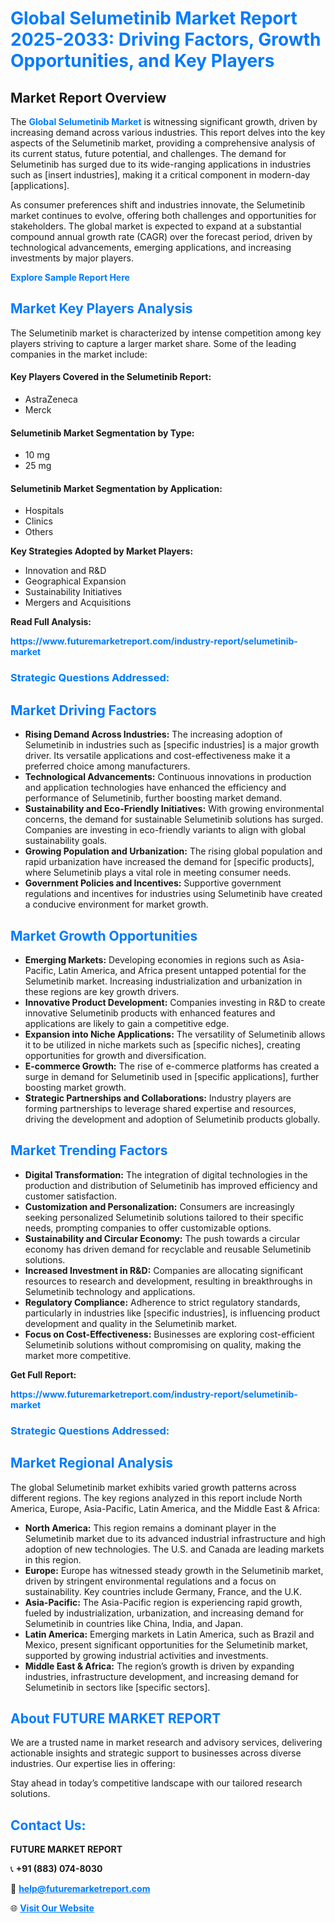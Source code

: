 <h1 style="color: #007BFF;">Global Selumetinib Market Report 2025-2033: Driving Factors, Growth Opportunities, and Key Players</h1>

<section id="overview">
<h2>Market Report Overview</h2>
<p>The <a href="https://www.futuremarketreport.com/industry-report/selumetinib-market" style="color: #007BFF; text-decoration: none;"><strong>Global Selumetinib Market</strong></a> is witnessing significant growth, driven by increasing demand across various industries. This report delves into the key aspects of the Selumetinib market, providing a comprehensive analysis of its current status, future potential, and challenges. The demand for Selumetinib has surged due to its wide-ranging applications in industries such as [insert industries], making it a critical component in modern-day [applications].</p>
<p>As consumer preferences shift and industries innovate, the Selumetinib market continues to evolve, offering both challenges and opportunities for stakeholders. The global market is expected to expand at a substantial compound annual growth rate (CAGR) over the forecast period, driven by technological advancements, emerging applications, and increasing investments by major players.</p>
</section>

<section id="overview">
<p><a href="https://www.futuremarketreport.com/request-sample/reportId=79976" style="color: #007BFF; text-decoration: none;"><strong>Explore Sample Report Here</strong></a></p>
</section>

<section id="key-players">
<h2 style="color: #007BFF;">Market Key Players Analysis</h2>
<p>The Selumetinib market is characterized by intense competition among key players striving to capture a larger market share. Some of the leading companies in the market include:</p>
<h4>Key Players Covered in the Selumetinib Report:</h4>
<ul><li>AstraZeneca</li><li>Merck</li></ul>
<h4>Selumetinib Market Segmentation by Type:</h4>
<ul><li>10 mg</li><li>25 mg</li></ul>

<h4>Selumetinib Market Segmentation by Application:</h4>
<ul><li>Hospitals</li><li>Clinics</li><li>Others</li></ul>
<p><strong>Key Strategies Adopted by Market Players:</strong></p>
<ul>
<li>Innovation and R&D</li>
<li>Geographical Expansion</li>
<li>Sustainability Initiatives</li>
<li>Mergers and Acquisitions</li>
</ul>
</section>

<section>
<p><strong>Read Full Analysis: </strong></p><a href="https://www.futuremarketreport.com/industry-report/selumetinib-market" style="color: #007BFF; text-decoration: none;"><strong>https://www.futuremarketreport.com/industry-report/selumetinib-market</strong></a>
<h3 style="color: #007BFF;">Strategic Questions Addressed:</h3>
</section>

<section id="driving-factors">
<h2 style="color: #007BFF;">Market Driving Factors</h2>
<ul>
<li><strong>Rising Demand Across Industries:</strong> The increasing adoption of Selumetinib in industries such as [specific industries] is a major growth driver. Its versatile applications and cost-effectiveness make it a preferred choice among manufacturers.</li>
<li><strong>Technological Advancements:</strong> Continuous innovations in production and application technologies have enhanced the efficiency and performance of Selumetinib, further boosting market demand.</li>
<li><strong>Sustainability and Eco-Friendly Initiatives:</strong> With growing environmental concerns, the demand for sustainable Selumetinib solutions has surged. Companies are investing in eco-friendly variants to align with global sustainability goals.</li>
<li><strong>Growing Population and Urbanization:</strong> The rising global population and rapid urbanization have increased the demand for [specific products], where Selumetinib plays a vital role in meeting consumer needs.</li>
<li><strong>Government Policies and Incentives:</strong> Supportive government regulations and incentives for industries using Selumetinib have created a conducive environment for market growth.</li>
</ul>
</section>

<section id="growth-opportunities">
<h2 style="color: #007BFF;">Market Growth Opportunities</h2>
<ul>
<li><strong>Emerging Markets:</strong> Developing economies in regions such as Asia-Pacific, Latin America, and Africa present untapped potential for the Selumetinib market. Increasing industrialization and urbanization in these regions are key growth drivers.</li>
<li><strong>Innovative Product Development:</strong> Companies investing in R&D to create innovative Selumetinib products with enhanced features and applications are likely to gain a competitive edge.</li>
<li><strong>Expansion into Niche Applications:</strong> The versatility of Selumetinib allows it to be utilized in niche markets such as [specific niches], creating opportunities for growth and diversification.</li>
<li><strong>E-commerce Growth:</strong> The rise of e-commerce platforms has created a surge in demand for Selumetinib used in [specific applications], further boosting market growth.</li>
<li><strong>Strategic Partnerships and Collaborations:</strong> Industry players are forming partnerships to leverage shared expertise and resources, driving the development and adoption of Selumetinib products globally.</li>
</ul>
</section>

<section id="trending-factors">
<h2 style="color: #007BFF;">Market Trending Factors</h2>
<ul>
<li><strong>Digital Transformation:</strong> The integration of digital technologies in the production and distribution of Selumetinib has improved efficiency and customer satisfaction.</li>
<li><strong>Customization and Personalization:</strong> Consumers are increasingly seeking personalized Selumetinib solutions tailored to their specific needs, prompting companies to offer customizable options.</li>
<li><strong>Sustainability and Circular Economy:</strong> The push towards a circular economy has driven demand for recyclable and reusable Selumetinib solutions.</li>
<li><strong>Increased Investment in R&D:</strong> Companies are allocating significant resources to research and development, resulting in breakthroughs in Selumetinib technology and applications.</li>
<li><strong>Regulatory Compliance:</strong> Adherence to strict regulatory standards, particularly in industries like [specific industries], is influencing product development and quality in the Selumetinib market.</li>
<li><strong>Focus on Cost-Effectiveness:</strong> Businesses are exploring cost-efficient Selumetinib solutions without compromising on quality, making the market more competitive.</li>
</ul>
</section>

<section>
<p><strong>Get Full Report: </strong></p><a href="https://www.futuremarketreport.com/industry-report/selumetinib-market" style="color: #007BFF; text-decoration: none;"><strong>https://www.futuremarketreport.com/industry-report/selumetinib-market</strong></a>
<h3 style="color: #007BFF;">Strategic Questions Addressed:</h3>
</section>


<section id="regional-analysis">
<h2 style="color: #007BFF;">Market Regional Analysis</h2>
<p>The global Selumetinib market exhibits varied growth patterns across different regions. The key regions analyzed in this report include North America, Europe, Asia-Pacific, Latin America, and the Middle East & Africa:</p>
<ul>
<li><strong>North America:</strong> This region remains a dominant player in the Selumetinib market due to its advanced industrial infrastructure and high adoption of new technologies. The U.S. and Canada are leading markets in this region.</li>
<li><strong>Europe:</strong> Europe has witnessed steady growth in the Selumetinib market, driven by stringent environmental regulations and a focus on sustainability. Key countries include Germany, France, and the U.K.</li>
<li><strong>Asia-Pacific:</strong> The Asia-Pacific region is experiencing rapid growth, fueled by industrialization, urbanization, and increasing demand for Selumetinib in countries like China, India, and Japan.</li>
<li><strong>Latin America:</strong> Emerging markets in Latin America, such as Brazil and Mexico, present significant opportunities for the Selumetinib market, supported by growing industrial activities and investments.</li>
<li><strong>Middle East & Africa:</strong> The region’s growth is driven by expanding industries, infrastructure development, and increasing demand for Selumetinib in sectors like [specific sectors].</li>
</ul>
</section>

<footer>
<h2 style="color: #007BFF;">About FUTURE MARKET REPORT</h2>
<p>We are a trusted name in market research and advisory services, delivering actionable insights and strategic support to businesses across diverse industries. Our expertise lies in offering:</p>

<p>Stay ahead in today’s competitive landscape with our tailored research solutions.</p>

<h2 style="color: #007BFF;">Contact Us:</h2>
<p><strong>FUTURE MARKET REPORT</strong></p>
<p>📞 <strong>+91 (883) 074-8030</strong></p>
<p>📧 <strong><a href="mailto:help@futuremarketreport.com" style="color: #007BFF;">help@futuremarketreport.com</a></strong></p>
<p>🌐 <strong><a href="https://www.futuremarketreport.com/" style="color: #007BFF;">Visit Our Website</a></strong></p>
</footer>